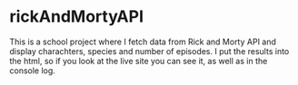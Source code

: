 # rickAndMortyAPI
This is a school project where I fetch data from Rick and Morty API and display
charachters, species and number of episodes. I put the results into the html, so if you look at the live site you can see it, as well as in the console log.
